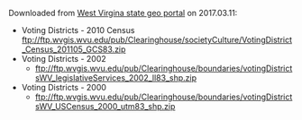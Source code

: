 Downloaded from [West Virgina state geo portal](http://wvgis.wvu.edu/data/data.php) on 2017.03.11:

- Voting Districts - 2010 Census
    ftp://ftp.wvgis.wvu.edu/pub/Clearinghouse/societyCulture/VotingDistrict_Census_201105_GCS83.zip
- Voting Districts - 2002
    - ftp://ftp.wvgis.wvu.edu/pub/Clearinghouse/boundaries/votingDistrictsWV_legislativeServices_2002_ll83_shp.zip
- Voting Districts - 2000
    - ftp://ftp.wvgis.wvu.edu/pub/Clearinghouse/boundaries/votingDistrictsWV_USCensus_2000_utm83_shp.zip